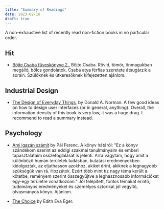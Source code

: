 ```yaml
---
title: "Summary of Readings"
date: 2023-02-10
draft: true
---
```


A non-exhaustive list of recently read non-fiction books in no particular order.

## Hit

 - [Böjte Csaba füveskönyve 2.](https://www.goodreads.com/book/show/60017941-b-jte-csaba-f-vesk-nyve-2---boldogs-ghoz-seg-t-gondolatok), Böjte Csaba.
   Rövid, tömör, önmagukban megálló, bölcs gondolatok. Csaba atya férfias szeretete átsugárzik a sorain.
   Szülőknek és útkeresőknek kifejezetten ajánlom.

## Industrial Design

 - [The Design of Everyday Things](https://www.goodreads.com/book/show/17290807-the-design-of-everyday-things), by Donald A. Norman.
   A few good ideas on how to design user interfaces (or in general, anything). Overall, the information density of this book is very
   low, it was a huge drag. I recommend to read a summary instead.

## Psychology

 - [Ami igazán számít](https://www.goodreads.com/book/show/48854743-ami-igaz-n-sz-m-t) by Pál Ferenc.
   A könyv hátáról: "Ez a könyv szándékom szerint az eddigi szakmai
   tanulmányaim és emberi tapasztalataim összefoglalását is jelenti. Arra
   vágytam, hogy amit a különböző humán területek tudásban, kutatási
   eredményekben kidolgoztak, az eljuthasson azokhoz, akiket érint, akiknek a
   legnagyobb szükségük van rá. Hozzátok. Ezért több mint tíz nagy téma került
   a kötetbe, reményem szerint összegyűjtve a leghasznosabb információkat
   egy-egy területre vonatkozóan."
   Jól felépített, fontos témákat érintő, tudományos eredményeket és személyes sztorikat jól vegyítő,
   olvasmányos könyv. Ajánlom.
 
 - [The Choice](https://www.goodreads.com/book/show/30753738-the-choice) by Edith Eva Eger.
